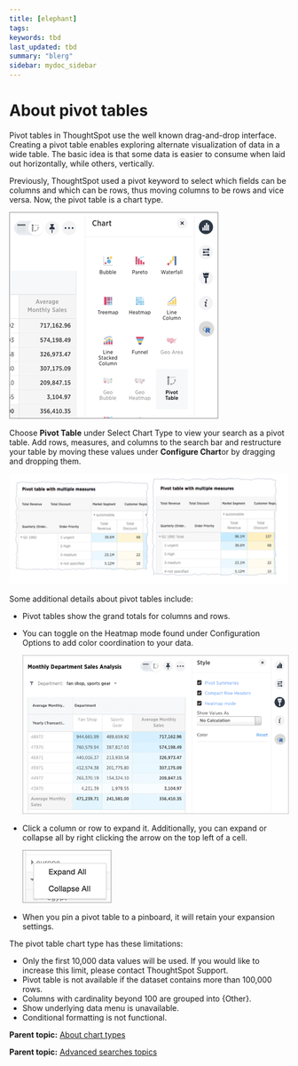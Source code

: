 ```yaml
---
title: [elephant]
tags: 
keywords: tbd
last_updated: tbd
summary: "blerg"
sidebar: mydoc_sidebar
---
```

# About pivot tables

Pivot tables in ThoughtSpot use the well known drag-and-drop interface. Creating a pivot table enables exploring alternate visualization of data in a wide table. The basic idea is that some data is easier to consume when laid out horizontally, while others, vertically.

Previously, ThoughtSpot used a pivot keyword to select which fields can be columns and which can be rows, thus moving columns to be rows and vice versa. Now, the pivot table is a chart type.

 ![](../../images/pivot_chart_example.png "Pivot table chart type") 

Choose **Pivot Table** under Select Chart Type to view your search as a pivot table. Add rows, measures, and columns to the search bar and restructure your table by moving these values under **Configure Chart**or by dragging and dropping them.

 ![](../../images/pivot_table_rows_measures_columns.png "Chart axes: rows, measures, columns") 

Some additional details about pivot tables include:

-   Pivot tables show the grand totals for columns and rows.
-   You can toggle on the Heatmap mode found under Configuration Options to add color coordination to your data.

     ![](../../images/pivot_table_heatmap_mode.png "Heatmap mode enabled") 

-   Click a column or row to expand it. Additionally, you can expand or collapse all by right clicking the arrow on the top left of a cell.

     ![](../../images/pivot_table_expand_collapse_all.png "Expand or collapse all option") 

-   When you pin a pivot table to a pinboard, it will retain your expansion settings.

The pivot table chart type has these limitations:

-   Only the first 10,000 data values will be used. If you would like to increase this limit, please contact ThoughtSpot Support.
-   Pivot table is not available if the dataset contains more than 100,000 rows.
-   Columns with cardinality beyond 100 are grouped into \{Other\}.
-   Show underlying data menu is unavailable.
-   Conditional formatting is not functional.

**Parent topic:** [About chart types](../../pages/end_user_guide/end_user_search/about_chart_types.html)

**Parent topic:** [Advanced searches topics](../../pages/complex_searches/advanced_searches_intro.html)

